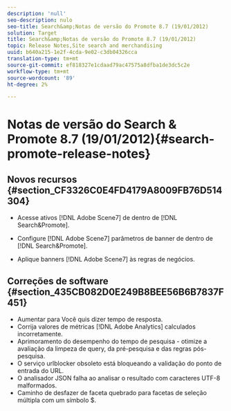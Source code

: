 ```yaml
---
description: 'null'
seo-description: nulo
seo-title: Search&amp;Notas de versão do Promote 8.7 (19/01/2012)
solution: Target
title: Search&amp;Notas de versão do Promote 8.7 (19/01/2012)
topic: Release Notes,Site search and merchandising
uuid: b640a215-1e2f-4cda-9e02-c3db04326cca
translation-type: tm+mt
source-git-commit: ef818327e1cdaad79ac47575a8dfba1de3dc5c2e
workflow-type: tm+mt
source-wordcount: '89'
ht-degree: 2%

---
```



# Notas de versão do Search &amp; Promote 8.7 (19/01/2012){#search-promote-release-notes}

## Novos recursos {#section_CF3326C0E4FD4179A8009FB76D514304}

* Acesse ativos [!DNL Adobe Scene7] de dentro de [!DNL Search&Promote].
* Configure [!DNL Adobe Scene7] parâmetros de banner de dentro de [!DNL Search&Promote].

* Aplique banners [!DNL Adobe Scene7] às regras de negócios.

## Correções de software {#section_435CB082D0E249B8BEE56B6B7837F451}

* Aumentar para Você quis dizer tempo de resposta.
* Corrija valores de métricas [!DNL Adobe Analytics] calculados incorretamente.
* Aprimoramento do desempenho do tempo de pesquisa - otimize a avaliação da limpeza de query, da pré-pesquisa e das regras pós-pesquisa.
* O serviço urlblocker obsoleto está bloqueando a validação do ponto de entrada do URL.
* O analisador JSON falha ao analisar o resultado com caracteres UTF-8 malformados.
* Caminho de desfazer de faceta quebrado para facetas de seleção múltipla com um símbolo $.

